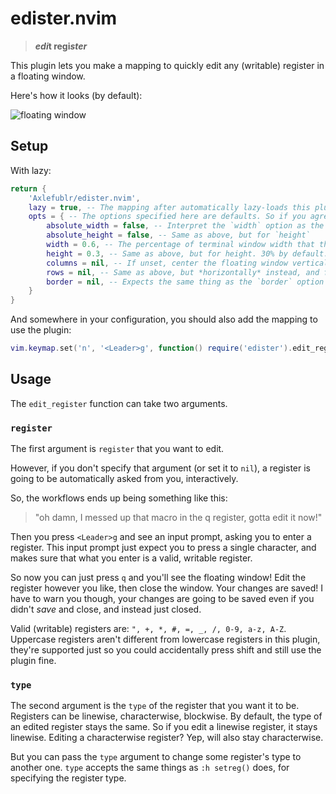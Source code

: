 # edister.nvim

> **_edi_**t regi**_ster_**

This plugin lets you make a mapping to quickly edit any (writable) register in a floating window.

Here's how it looks (by default):

![floating window](./img/floating-window.png)

## Setup

With lazy:

```lua
return {
	'Axlefublr/edister.nvim',
	lazy = true, -- The mapping after automatically lazy-loads this plugin, so it can be lazy.
	opts = { -- The options specified here are defaults. So if you agree with them, you don't need to set them in your configuration. Matter of fact, you don't even need to call the setup function in that case.
		absolute_width = false, -- Interpret the `width` option as the amount of columns, rather than a percentage.
		absolute_height = false, -- Same as above, but for `height`
		width = 0.6, -- The percentage of terminal window width that the floating window should occupy. 60% by default.
		height = 0.3, -- Same as above, but for height. 30% by default.
		columns = nil, -- If unset, center the floating window vertically. If set to a number, offset the window that many columns from the left side of your neovim window.
		rows = nil, -- Same as above, but *horizontally* instead, and from the top side of your neovim window. If you don't set `rows` and `columns`, the floating window is fully centered.
		border = nil, -- Expects the same thing as the `border` option in `:h nvim_open_win()`. No borders by default.
	}
}
```

And somewhere in your configuration, you should also add the mapping to use the plugin:

```lua
vim.keymap.set('n', '<Leader>g', function() require('edister').edit_register() end)
```

## Usage

The `edit_register` function can take two arguments.

### `register`

The first argument is `register` that you want to edit.

However, if you don't specify that argument (or set it to `nil`), a register is going to be automatically asked from you, interactively.

So, the workflows ends up being something like this:

> "oh damn, I messed up that macro in the q register, gotta edit it now!"

Then you press `<Leader>g` and see an input prompt, asking you to enter a register. This input prompt just expect you to press a single character, and makes sure that what you enter is a valid, writable register.

So now you can just press `q` and you'll see the floating window! Edit the register however you like, then close the window. Your changes are saved! I have to warn you though, your changes are going to be saved even if you didn't _save_ and close, and instead just closed.

Valid (writable) registers are: `", +, *, #, =, _, /, 0-9, a-z, A-Z`. Uppercase registers aren't different from lowercase registers in this plugin, they're supported just so you could accidentally press shift and still use the plugin fine.

### `type`

The second argument is the `type` of the register that you want it to be. Registers can be linewise, characterwise, blockwise. By default, the type of an edited register stays the same. So if you edit a linewise register, it stays linewise. Editing a characterwise register? Yep, will also stay characterwise.

But you can pass the `type` argument to change some register's type to another one. `type` accepts the same things as `:h setreg()` does, for specifying the register type.
